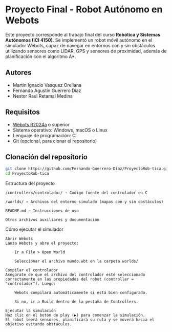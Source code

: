 # Proyecto Final - Robot Autónomo en Webots

Este proyecto corresponde al trabajo final del curso **Robótica y Sistemas Autónomos (ICI 4150)**. Se implementó un robot móvil autónomo en el simulador Webots, capaz de navegar en entornos con y sin obstáculos utilizando sensores como LIDAR, GPS y sensores de proximidad, además de planificación con el algoritmo A*.

## Autores
- Martin Ignacio Vasquez Orellana  
- Fernando Agustín Guerrero Díaz  
- Nestor Raul Retamal Medina  

## Requisitos

- [Webots R2024a](https://cyberbotics.com/#download) o superior
- Sistema operativo: Windows, macOS o Linux
- Lenguaje de programación: C
- Git (opcional, para clonar el repositorio)

## Clonación del repositorio

```bash
git clone https://github.com/Fernando-Guerrero-Diaz/ProyectoRob-tica.git
cd ProyectoRob-tica
```
Estructura del proyecto

    /controllers/controlador/ → Código fuente del controlador en C

    /worlds/ → Archivos del entorno simulado (mapas con y sin obstáculos)

    README.md → Instrucciones de uso

    Otros archivos auxiliares y documentación
    
Cómo ejecutar el simulador

    Abrir Webots
    Lanza Webots y abre el proyecto:

        Ir a File > Open World

        Seleccionar el archivo mundo.wbt en la carpeta worlds/ 

    Compilar el controlador
    Asegúrate de que el archivo del controlador esté seleccionado correctamente en las propiedades del robot (controller = "controlador"). Luego:

        Webots compilará automáticamente si está bien configurado.

        Si no, ir a Build dentro de la pestaña de Controllers.

    Ejecutar la simulación
    Haz clic en el botón de play (▶️) para comenzar la simulación.
    El robot leerá sensores, planificará su ruta y se moverá hacia el objetivo evitando obstáculos.
    


